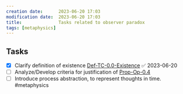 ```yaml
---
creation date:		2023-06-20 17:03
modification date:	2023-06-20 17:03
title: 				Tasks related to observer paradox
tags: [metaphysics]
---
```

## Tasks
- [x] Clarify definition of existence [Def-TC-0.0-Existence](Def-TC-0.0-Existence.md) ✅ 2023-06-20
- [ ] Analyze/Develop criteria for justification of [Prop-Op-0.4](Prop-Op-0.4.md) 
- [ ] Introduce process abstraction, to represent thoughts in time. #metaphysics 